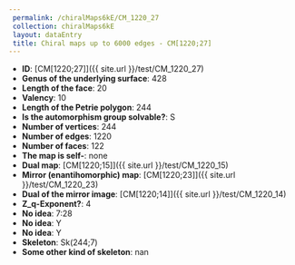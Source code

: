 ```yaml
--- 
 permalink: /chiralMaps6kE/CM_1220_27 
 collection: chiralMaps6kE
 layout: dataEntry
 title: Chiral maps up to 6000 edges - CM[1220;27]
---
```


- **ID**: [CM[1220;27]]({{ site.url }}/test/CM_1220_27)
- **Genus of the underlying surface**: 428
- **Length of the face**: 20
- **Valency**: 10
- **Length of the Petrie polygon**: 244
- **Is the automorphism group solvable?**: S
- **Number of vertices**: 244
- **Number of edges**: 1220
- **Number of faces**: 122
- **The map is self-**: none
- **Dual map**: [CM[1220;15]]({{ site.url }}/test/CM_1220_15)
- **Mirror (enantihomorphic) map**: [CM[1220;23]]({{ site.url }}/test/CM_1220_23)
- **Dual of the mirror image**: [CM[1220;14]]({{ site.url }}/test/CM_1220_14)
- **Z_q-Exponent?**: 4
- **No idea**:  7:28
- **No idea**: Y
- **No idea**: Y
- **Skeleton**: Sk(244;7)
- **Some other kind of skeleton**: nan
